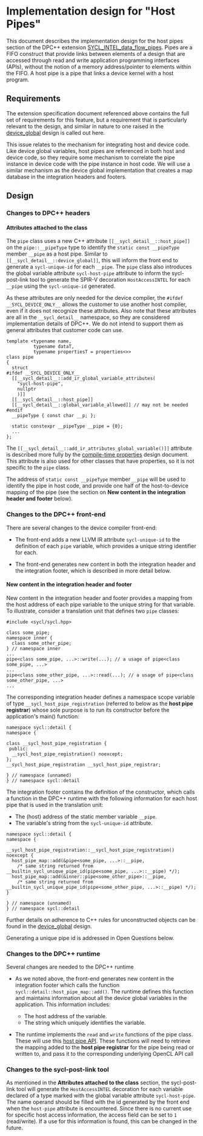 # Implementation design for "Host Pipes"

This document describes the implementation design for the host pipes section
of the DPC++ extension [SYCL_INTEL_data_flow_pipes][1]. Pipes are a FIFO construct 
that provide links between elements of a design that are accessed through read 
and write application programming interfaces (APIs), without the notion of a
memory address/pointer to elements within the FIFO. A host pipe is a pipe that 
links a device kernel with a host program.

[1]: https://github.com/intel-sandbox/ip-authoring-specs/blob/main/Pipe/Spec/data_flow_pipes.asciidoc

## Requirements

The extension specification document referenced above contains the full set of
requirements for this feature, but a requirement that is particularly
relevant to the design, and similar in nature to one raised in the [device_global][2]
design is called out here.

This issue relates to the mechanism for integrating host and device code.
Like device global variables, host pipes are referenced in both
host and device code, so they require some mechanism to correlate the pipe
instance in device code with the pipe instance in host code. We will use
a similar mechanism as the device global implementation that creates a map
database in the integration headers and footers.

[2]: <DeviceGlobal.md>

## Design

### Changes to DPC++ headers

#### Attributes attached to the class

The `pipe` class uses a new C++ attribute `[[__sycl_detail__::host_pipe]]` on the 
`pipe::__pipeType` type to identify the `static const __pipeType` member `__pipe`
as a host pipe. Similar to `[[__sycl_detail__::device_global]]`, this will inform
the front end to generate a `sycl-unique-id` for each `__pipe`. The `pipe` class
also introduces the global variable attribute `sycl-host-pipe` attribute to inform the sycl-post-link tool
to generate the SPIR-V decoration `HostAccessINTEL` for each `__pipe` using the
`sycl-unique-id` generated. 

As these attributes are only needed for the device compiler, the `#ifdef __SYCL_DEVICE_ONLY__` 
allows the customer to use another host compiler, even if it does not recognize these attributes.
Also note that these attributes are all in the `__sycl_detail__` namespace, so
they are considered implementation details of DPC++.  We do not intend to
support them as general attributes that customer code can use.

```
template <typename name,
          typename dataT,
          typename propertiesT = properties<>>
class pipe
{ 
  struct
#ifdef __SYCL_DEVICE_ONLY__
  [[__sycl_detail__::add_ir_global_variable_attributes(
    "sycl-host-pipe",
    nullptr
    )]]
  [[__sycl_detail__::host_pipe]]
  [[__sycl_detail__::global_variable_allowed]] // may not be needed
#endif
  __pipeType { const char __p; };
  
  static constexpr __pipeType __pipe = {0};
  ...
};
```
The `[[__sycl_detail__::add_ir_attributes_global_variable()]]` attribute is 
described more fully by the [compile-time properties][3] design 
document. This attribute is also used for other classes that have properties,
so it is not specific to the `pipe` class. 

The address of `static const __pipeType` member `__pipe` will be used to identify the pipe
in host code, and provide one half of the host-to-device mapping of the pipe 
(see the section on __New content in the integration header and footer__ below).

[3]: <CompileTimeProperties.md>

### Changes to the DPC++ front-end

There are several changes to the device compiler front-end:

* The front-end adds a new LLVM IR attribute `sycl-unique-id` to the definition
  of each `pipe` variable, which provides a unique string identifier
  for each.

* The front-end generates new content in both the integration header and the
  integration footer, which is described in more detail below.

#### New content in the integration header and footer

New content in the integration header and footer provides a mapping from the
host address of each pipe variable to the unique string for that
variable. To illustrate, consider a translation unit that defines two
`pipe` classes:

```
#include <sycl/sycl.hpp>

class some_pipe;
namespace inner {
  class some_other_pipe;
} // namespace inner
...
pipe<class some_pipe, ...>::write(...); // a usage of pipe<class some_pipe, ...>
...
pipe<class some_other_pipe, ...>::read(...); // a usage of pipe<class some_other_pipe, ...> 
...

```

The corresponding integration header defines a namespace scope variable of type
`__sycl_host_pipe_registration` (referred to below as the __host pipe registrar__)
whose sole purpose is to run its constructor before the application's main() function:

```
namespace sycl::detail {
namespace {

class __sycl_host_pipe_registration {
 public:
  __sycl_host_pipe_registration() noexcept;
};
__sycl_host_pipe_registration __sycl_host_pipe_registrar;

} // namespace (unnamed)
} // namespace sycl::detail
```

The integration footer contains the definition of the constructor, which calls
a function in the DPC++ runtime with the following information for each host
pipe that is used in the translation unit:

* The (host) address of the static member variable `__pipe`.
* The variable's string from the `sycl-unique-id` attribute.

```
namespace sycl::detail {
namespace {

__sycl_host_pipe_registration::__sycl_host_pipe_registration() noexcept {
  host_pipe_map::add(&pipe<some_pipe, ...>::__pipe,
    /* same string returned from __builtin_sycl_unique_pipe_id(pipe<some_pipe, ...>::__pipe) */);
  host_pipe_map::add(&inner::pipe<some_other_pipe>::__pipe,
    /* same string returned from __builtin_sycl_unique_pipe_id(pipe<some_other_pipe, ...>::__pipe) */);
}

} // namespace (unnamed)
} // namespace sycl::detail
```

Further details on adherence to C++ rules for unconstructed objects can be found
in the [device_global][3] design.

[3]: <DeviceGlobal.md>

Generating a unique pipe id is addressed in Open Questions below.

### Changes to the DPC++ runtime

Several changes are needed to the DPC++ runtime

* As we noted above, the front-end generates new content in the integration
  footer which calls the function `sycl::detail::host_pipe_map::add()`.
  The runtime defines this function and maintains information about all the
  device global variables in the application.  This information includes:

  - The host address of the variable.
  - The string which uniquely identifies the variable.

* The runtime implements the `read` and `write` functions of the pipe 
  class. These will use this [host pipe API][4]. These functions will
  need to retrieve the mapping added to the __host pipe registrar__
  for the pipe being read or written to, and pass it to the corresponding
  underlying OpenCL API call
  
[4]: https://github.com/intel-sandbox/ip-authoring-specs/blob/MJ_ChangeDocs4/Pipe/Spec/cl_intel_host_pipe_symbol.asciidoc

### Changes to the sycl-post-link tool

As mentioned in the __Attributes attached to the class__ section, the sycl-post-link tool 
will generate the `HostAccessINTEL` decoration for each variable declared of a
type marked with the global variable attribute `sycl-host-pipe`. The name operand 
should be filled with the id generated by the front end when the `host-pipe` attribute
is encountered. Since there is no current use for specific host access information,
the access field can be set to `1` (read/write). If a use for this information
is found, this can be changed in the future.

